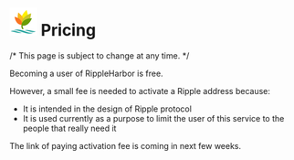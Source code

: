 ![logo](assets/img/logo48.png) Pricing
==========

/* This page is subject to change at any time. */

Becoming a user of RippleHarbor is free. 

However, a small fee is needed to activate a Ripple address because:

* It is intended in the design of Ripple protocol 
* It is used currently as a purpose to limit the user of this service to the people that really need it

The link of paying activation fee is coming in next few weeks.
